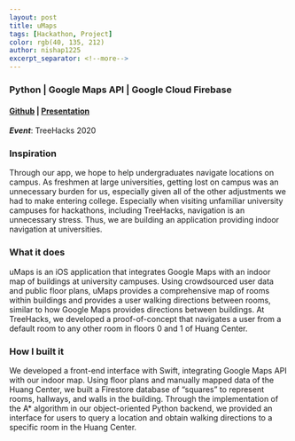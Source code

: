 ```yaml
---
layout: post
title: uMaps
tags: [Hackathon, Project]
color: rgb(40, 135, 212)
author: nishap1225
excerpt_separator: <!--more-->
---
```

### Python | Google Maps API | Google Cloud Firebase  
<!--more-->

#### [Github](https://github.com/LarynQi/uMaps) | [Presentation](https://docs.google.com/presentation/d/1tflQlX6MMnmq-p33K03Hd-aCL4Ep1AIxnSn6Twquxcs/edit#slide=id.g7c9fee2f88_0_148)  
***Event***: TreeHacks 2020  

### Inspiration
Through our app, we hope to help undergraduates navigate locations on campus. As freshmen at large universities, getting lost on campus was an unnecessary burden for us, especially given all of the other adjustments we had to make entering college. Especially when visiting unfamiliar university campuses for hackathons, including TreeHacks, navigation is an unnecessary stress. Thus, we are building an application providing indoor navigation at universities.

### What it does
uMaps is an iOS application that integrates Google Maps with an indoor map of buildings at university campuses. Using crowdsourced user data and public floor plans, uMaps provides a comprehensive map of rooms within buildings and provides a user walking directions between rooms, similar to how Google Maps provides directions between buildings. At TreeHacks, we developed a proof-of-concept that navigates a user from a default room to any other room in floors 0 and 1 of Huang Center.

### How I built it
We developed a front-end interface with Swift, integrating Google Maps API with our indoor map. Using floor plans and manually mapped data of the Huang Center, we built a Firestore database of “squares” to represent rooms, hallways, and walls in the building. Through the implementation of the A* algorithm in our object-oriented Python backend, we provided an interface for users to query a location and obtain walking directions to a specific room in the Huang Center.
